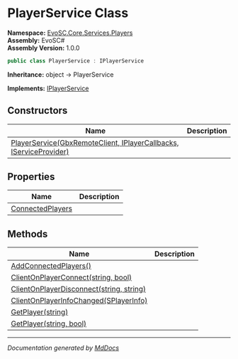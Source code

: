 ﻿<!--  
  <auto-generated>   
    The contents of this file were generated by a tool.  
    Changes to this file may be list if the file is regenerated  
  </auto-generated>   
-->

# PlayerService Class

**Namespace:** [EvoSC.Core.Services.Players](../index.md)  
**Assembly:** EvoSC\#  
**Assembly Version:** 1.0.0

```csharp
public class PlayerService : IPlayerService
```

**Inheritance:** object → PlayerService

**Implements:** [IPlayerService](../../../../Interfaces/Players/IPlayerService/index.md)

## Constructors

| Name                                                                                        | Description |
| ------------------------------------------------------------------------------------------- | ----------- |
| [PlayerService(GbxRemoteClient, IPlayerCallbacks, IServiceProvider)](constructors/index.md) |             |

## Properties

| Name                                               | Description |
| -------------------------------------------------- | ----------- |
| [ConnectedPlayers](properties/ConnectedPlayers.md) |             |

## Methods

| Name                                                                            | Description |
| ------------------------------------------------------------------------------- | ----------- |
| [AddConnectedPlayers()](methods/AddConnectedPlayers.md)                         |             |
| [ClientOnPlayerConnect(string, bool)](methods/ClientOnPlayerConnect.md)         |             |
| [ClientOnPlayerDisconnect(string, string)](methods/ClientOnPlayerDisconnect.md) |             |
| [ClientOnPlayerInfoChanged(SPlayerInfo)](methods/ClientOnPlayerInfoChanged.md)  |             |
| [GetPlayer(string)](methods/GetPlayer.md#getplayerstring)                       |             |
| [GetPlayer(string, bool)](methods/GetPlayer.md#getplayerstring-bool)            |             |

___

*Documentation generated by [MdDocs](https://github.com/ap0llo/mddocs)*

